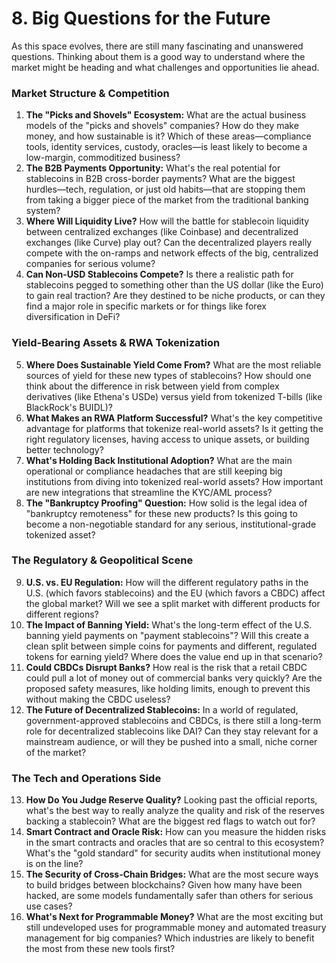 # 8. Big Questions for the Future

As this space evolves, there are still many fascinating and unanswered questions. Thinking about them is a good way to understand where the market might be heading and what challenges and opportunities lie ahead.

### Market Structure & Competition

1.  **The "Picks and Shovels" Ecosystem:** What are the actual business models of the "picks and shovels" companies? How do they make money, and how sustainable is it? Which of these areas—compliance tools, identity services, custody, oracles—is least likely to become a low-margin, commoditized business?
2.  **The B2B Payments Opportunity:** What's the real potential for stablecoins in B2B cross-border payments? What are the biggest hurdles—tech, regulation, or just old habits—that are stopping them from taking a bigger piece of the market from the traditional banking system?
3.  **Where Will Liquidity Live?** How will the battle for stablecoin liquidity between centralized exchanges (like Coinbase) and decentralized exchanges (like Curve) play out? Can the decentralized players really compete with the on-ramps and network effects of the big, centralized companies for serious volume?
4.  **Can Non-USD Stablecoins Compete?** Is there a realistic path for stablecoins pegged to something other than the US dollar (like the Euro) to gain real traction? Are they destined to be niche products, or can they find a major role in specific markets or for things like forex diversification in DeFi?

### Yield-Bearing Assets & RWA Tokenization

5.  **Where Does Sustainable Yield Come From?** What are the most reliable sources of yield for these new types of stablecoins? How should one think about the difference in risk between yield from complex derivatives (like Ethena's USDe) versus yield from tokenized T-bills (like BlackRock's BUIDL)?
6.  **What Makes an RWA Platform Successful?** What's the key competitive advantage for platforms that tokenize real-world assets? Is it getting the right regulatory licenses, having access to unique assets, or building better technology?
7.  **What's Holding Back Institutional Adoption?** What are the main operational or compliance headaches that are still keeping big institutions from diving into tokenized real-world assets? How important are new integrations that streamline the KYC/AML process?
8.  **The "Bankruptcy Proofing" Question:** How solid is the legal idea of "bankruptcy remoteness" for these new products? Is this going to become a non-negotiable standard for any serious, institutional-grade tokenized asset?

### The Regulatory & Geopolitical Scene

9.  **U.S. vs. EU Regulation:** How will the different regulatory paths in the U.S. (which favors stablecoins) and the EU (which favors a CBDC) affect the global market? Will we see a split market with different products for different regions?
10. **The Impact of Banning Yield:** What's the long-term effect of the U.S. banning yield payments on "payment stablecoins"? Will this create a clean split between simple coins for payments and different, regulated tokens for earning yield? Where does the value end up in that scenario?
11. **Could CBDCs Disrupt Banks?** How real is the risk that a retail CBDC could pull a lot of money out of commercial banks very quickly? Are the proposed safety measures, like holding limits, enough to prevent this without making the CBDC useless?
12. **The Future of Decentralized Stablecoins:** In a world of regulated, government-approved stablecoins and CBDCs, is there still a long-term role for decentralized stablecoins like DAI? Can they stay relevant for a mainstream audience, or will they be pushed into a small, niche corner of the market?

### The Tech and Operations Side

13. **How Do You Judge Reserve Quality?** Looking past the official reports, what's the best way to really analyze the quality and risk of the reserves backing a stablecoin? What are the biggest red flags to watch out for?
14. **Smart Contract and Oracle Risk:** How can you measure the hidden risks in the smart contracts and oracles that are so central to this ecosystem? What's the "gold standard" for security audits when institutional money is on the line?
15. **The Security of Cross-Chain Bridges:** What are the most secure ways to build bridges between blockchains? Given how many have been hacked, are some models fundamentally safer than others for serious use cases?
16. **What's Next for Programmable Money?** What are the most exciting but still undeveloped uses for programmable money and automated treasury management for big companies? Which industries are likely to benefit the most from these new tools first?
